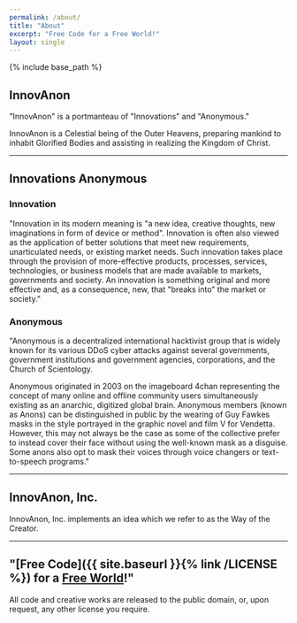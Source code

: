 ```yaml
---
permalink: /about/
title: "About"
excerpt: "Free Code for a Free World!"
layout: single
---
```


{% include base_path %}

## InnovAnon

"InnovAnon" is a portmanteau of "Innovations" and "Anonymous."

InnovAnon is a Celestial being of the Outer Heavens,
preparing mankind to inhabit Glorified Bodies
and assisting in realizing the Kingdom of Christ.

---

## Innovations Anonymous

### Innovation

"Innovation in its modern meaning is "a new idea, creative thoughts, new imaginations in form of device or method". Innovation is often also viewed as the application of better solutions that meet new requirements, unarticulated needs, or existing market needs. Such innovation takes place through the provision of more-effective products, processes, services, technologies, or business models that are made available to markets, governments and society. An innovation is something original and more effective and, as a consequence, new, that "breaks into" the market or society."

### Anonymous

"Anonymous is a decentralized international hacktivist group that is widely known for its various DDoS cyber attacks against several governments, government institutions and government agencies, corporations, and the Church of Scientology.

Anonymous originated in 2003 on the imageboard 4chan representing the concept of many online and offline community users simultaneously existing as an anarchic, digitized global brain. Anonymous members (known as Anons) can be distinguished in public by the wearing of Guy Fawkes masks in the style portrayed in the graphic novel and film V for Vendetta. However, this may not always be the case as some of the collective prefer to instead cover their face without using the well-known mask as a disguise. Some anons also opt to mask their voices through voice changers or text-to-speech programs."

---

## InnovAnon, Inc.

InnovAnon, Inc. implements an idea which we refer to as the Way of the Creator.

---

## "[Free Code]({{ site.baseurl  }}{% link /LICENSE %}) for a [Free World](https://www.goodreads.com/quotes/9560207-the-time-would-be-easy-to-know-for-then-mankind)!"

All code and creative works are released to the public domain, or, upon request, any other license you require.

